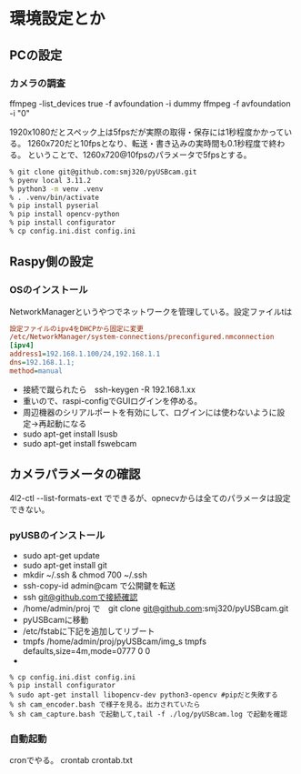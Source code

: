 # 環境設定とか

## PCの設定

### カメラの調査

ffmpeg -list_devices true -f avfoundation  -i dummy
ffmpeg -f avfoundation  -i "0"

1920x1080だとスペック上は5fpsだが実際の取得・保存には1秒程度かかっている。
1260x720だと10fpsとなり、転送・書き込みの実時間も0.1秒程度で終わる。
ということで、1260x720@10fpsのパラメータで5fpsとする。

```bash
% git clone git@github.com:smj320/pyUSBcam.git
% pyenv local 3.11.2
% python3 -m venv .venv
% . .venv/bin/activate
% pip install pyserial
% pip install opencv-python
% pip install configurator
% cp config.ini.dist config.ini
```

## Raspy側の設定

### OSのインストール
NetworkManagerというやつでネットワークを管理している。設定ファイルtは

```ini
設定ファイルのipv4をDHCPから固定に変更
/etc/NetworkManager/system-connections/preconfigured.nmconnection 
[ipv4]
address1=192.168.1.100/24,192.168.1.1
dns=192.168.1.1;
method=manual
```
* 接続で蹴られたら　ssh-keygen -R 192.168.1.xx
* 重いので、raspi-configでGUIログインを停める。
* 周辺機器のシリアルポートを有効にして、ログインには使わないように設定->再起動になる
* sudo apt-get install lsusb
* sudo apt-get install fswebcam

## カメラパラメータの確認
4l2-ctl --list-formats-ext
でできるが、opnecvからは全てのパラメータは設定できない。

### pyUSBのインストール
* sudo apt-get update
* sudo apt-get install git
* mkdir ~/.ssh & chmod 700 ~/.ssh
* ssh-copy-id admin@cam で公開鍵を転送
* ssh git@github.comで接続確認
* /home/admin/proj で　git clone git@github.com:smj320/pyUSBcam.git
* pyUSBcamに移動
* /etc/fstabに下記を追加してリブート
* tmpfs /home/admin/proj/pyUSBcam/img_s tmpfs defaults,size=4m,mode=0777 0 0
*
```
% cp config.ini.dist config.ini
% pip install configurator
% sudo apt-get install libopencv-dev python3-opencv #pipだと失敗する
% sh cam_encoder.bash で様子を見る。出力されていたら
% sh cam_capture.bash で起動して,tail -f ./log/pyUSBcam.log で起動を確認
```

### 自動起動

cronでやる。
crontab crontab.txt

